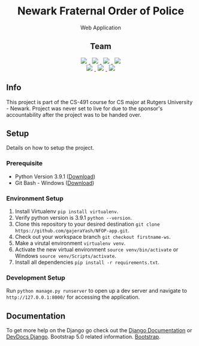 <h1 align="center">
  Newark Fraternal Order of Police
</h1>
<p align='center'>
  Web Application
</p>
<h2 align="center">
  Team
</h2>
<div align='center'>
  <a href="https://github.com/warita65">
    <img style='padding:0 5px' src='https://img.shields.io/badge/Front-Wara-green'> 
  </a>
  <a href="https://github.com/mp1308">
    <img style='padding:0 5px' src='https://img.shields.io/badge/Front-Marisol-green'> 
  </a>
  <a href="https://github.com/cesarin66">
    <img style='padding:0 5px' src='https://img.shields.io/badge/Front-Cesar-green'> 
  </a>
  <a href="https://github.com/TansiU">
    <img style='padding:0 5px' src='https://img.shields.io/badge/Front-Tansi-green'> 
  </a>
</div>
<div align='center'>
  <a href="https://github.com/gajeraYash">
    <img style='padding:0 5px' src='https://img.shields.io/badge/Back-Yash-blue'> 
  </a>
  <a href="https://github.com/Cherve3">
    <img style='padding:0 5px' src='https://img.shields.io/badge/Back-Michael-blue'> 
  </a>
  <a href="https://github.com/Danielc1963">
    <img style='padding:0 5px' src='https://img.shields.io/badge/Back-Daniel-blue'> 
  </a>
</div>

## Info
This project is part of the CS-491 course for CS major at Rutgers University - Newark. Project was never set to live for due to the sponsor's accountability after the project was to be handed over. 

## Setup
Details on how to setup the project.

### Prerequisite
- Python Version 3.9.1 ([Download](https://www.python.org/downloads/))
- Git Bash - Windows ([Download](https://git-scm.com/downloads)) 

### Environment Setup
1. Install Virtualenv `pip install virtualenv`.
2. Verify python version is 3.9.1 `python --version`.
3. Clone this repository to your desired destination `git clone https://github.com/gajeraYash/NFOP-app.git`.
4. Check out your workspace branch `git checkout firstname-ws`.
5. Make a virutal environment `virtualenv venv`.
6. Activate the new virtual environment `source venv/bin/activate` or Windows `source venv/Scripts/activate`.
7. Install all dependencies `pip install -r requirements.txt`.

### Development Setup
Run `python manage.py runserver` to open up a dev server and navigate to `http://127.0.0.1:8000/` for accessing the application.

## Documentation
To get more help on the Django go check out the [Django Documentation](https://docs.djangoproject.com/en/3.1/) or [DevDocs Django](https://devdocs.io/django~3.0/).
Bootstrap 5.0 related information. [Bootstrap](https://getbootstrap.com/docs/5.0/getting-started/introduction/).
